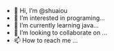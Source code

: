 - 👋 Hi, I’m @shuaiou
- 👀 I’m interested in programing...
- 🌱 I’m currently learning java...
- 💞️ I’m looking to collaborate on ...
- 📫 How to reach me ...

<!---
shuaiou/shuaiou is a ✨ special ✨ repository because its `README.md` (this file) appears on your GitHub profile.
You can click the Preview link to take a look at your changes.
--->
